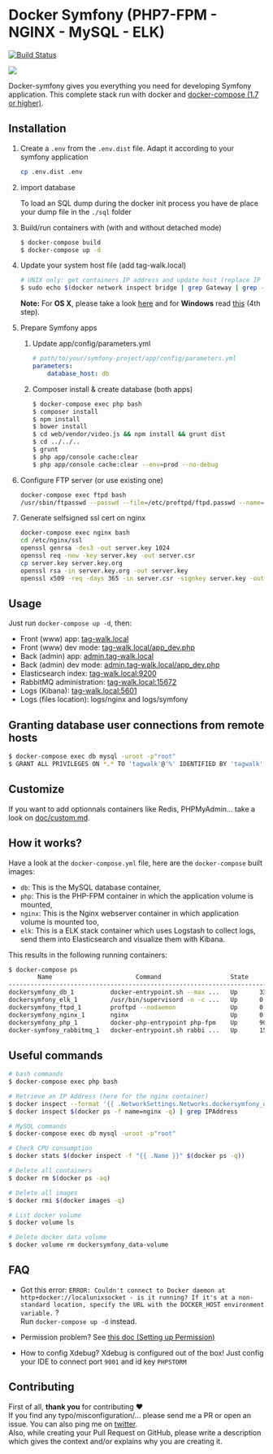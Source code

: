 # Docker Symfony (PHP7-FPM - NGINX - MySQL - ELK)

[![Build Status](https://travis-ci.org/maxpou/docker-symfony.svg?branch=master)](https://travis-ci.org/maxpou/docker-symfony)

![](doc/schema.png)

Docker-symfony gives you everything you need for developing Symfony application. This complete stack run with docker and [docker-compose (1.7 or higher)](https://docs.docker.com/compose/).

## Installation

1. Create a `.env` from the `.env.dist` file. Adapt it according to your symfony application

    ```bash
    cp .env.dist .env
    ```

2. import database

    To load an SQL dump during the docker init process you have de place your dump file in the `./sql` folder

3. Build/run containers with (with and without detached mode)

    ```bash
    $ docker-compose build
    $ docker-compose up -d
    ```

4. Update your system host file (add tag-walk.local)

    ```bash
    # UNIX only: get containers IP address and update host (replace IP according to your configuration) (on Windows, edit C:\Windows\System32\drivers\etc\hosts)
    $ sudo echo $(docker network inspect bridge | grep Gateway | grep -o -E '[0-9\.]+') "symfony.local" >> /etc/hosts
    ```

    **Note:** For **OS X**, please take a look [here](https://docs.docker.com/docker-for-mac/networking/) and for **Windows** read [this](https://docs.docker.com/docker-for-windows/#/step-4-explore-the-application-and-run-examples) (4th step).

5. Prepare Symfony apps
    1. Update app/config/parameters.yml

        ```yml
        # path/to/your/symfony-project/app/config/parameters.yml
        parameters:
            database_host: db
        ```

    2. Composer install & create database (both apps)

        ```bash
        $ docker-compose exec php bash
        $ composer install
        $ npm install
        $ bower install
        $ cd web/vendor/video.js && npm install && grunt dist
        $ cd ../../..
        $ grunt
        $ php app/console cache:clear
        $ php app/console cache:clear --env=prod --no-debug
        ```
        
6. Configure FTP server (or use existing one)

    ```bash
    docker-compose exec ftpd bash
    /usr/sbin/ftpasswd --passwd --file=/etc/proftpd/ftpd.passwd --name=tagwalk --uid=1000 --gid=1000 --home=/home/ftp --shell=/bin/false
    ```

7. Generate selfsigned ssl cert on nginx

    ```bash
    docker-compose exec nginx bash
    cd /etc/nginx/ssl
    openssl genrsa -des3 -out server.key 1024
    openssl req -new -key server.key -out server.csr
    cp server.key server.key.org
    openssl rsa -in server.key.org -out server.key
    openssl x509 -req -days 365 -in server.csr -signkey server.key -out server.crt
    ```
    

## Usage

Just run `docker-compose up -d`, then:

* Front (www) app: [tag-walk.local](http://tag-walk.local)  
* Front (www) dev mode: [tag-walk.local/app_dev.php](http://tag-walk.local/app_dev.php)  
* Back (admin) app: [admin.tag-walk.local](https://admin.tag-walk.local)  
* Back (admin) dev mode: [admin.tag-walk.local/app_dev.php](http://admin.tag-walk.local/app_dev.php)  
* Elasticsearch index: [tag-walk.local:9200](http://tag-walk.local:9200)
* RabbitMQ administration: [tag-walk.local:15672](http://tag-walk.local:15672)
* Logs (Kibana): [tag-walk.local:5601](http://tag-walk.local:5601)
* Logs (files location): logs/nginx and logs/symfony

## Granting database user connections from remote hosts

```bash
$ docker-compose exec db mysql -uroot -p"root"
$ GRANT ALL PRIVILEGES ON *.* TO 'tagwalk'@'%' IDENTIFIED BY 'tagwalk' WITH GRANT OPTION;
```

## Customize

If you want to add optionnals containers like Redis, PHPMyAdmin... take a look on [doc/custom.md](doc/custom.md).

## How it works?

Have a look at the `docker-compose.yml` file, here are the `docker-compose` built images:

* `db`: This is the MySQL database container,
* `php`: This is the PHP-FPM container in which the application volume is mounted,
* `nginx`: This is the Nginx webserver container in which application volume is mounted too,
* `elk`: This is a ELK stack container which uses Logstash to collect logs, send them into Elasticsearch and visualize them with Kibana.

This results in the following running containers:

```bash
$ docker-compose ps
        Name                       Command                   State                                Ports
--------------------------------------------------------------------------------------------------------------------------------------
dockersymfony_db_1          docker-entrypoint.sh --max ...   Up      3306/tcp
dockersymfony_elk_1         /usr/bin/supervisord -n -c ...   Up      0.0.0.0:81->80/tcp
dockersymfony_ftpd_1        proftpd --nodaemon               Up      0.0.0.0:32769->1220/tcp, 0.0.0.0:32768->1281/tcp, 20/tcp, 21/tcp
dockersymfony_nginx_1       nginx                            Up      0.0.0.0:443->443/tcp, 0.0.0.0:80->80/tcp
dockersymfony_php_1         docker-php-entrypoint php-fpm    Up      9000/tcp
docker-symfony_rabbitmq_1   docker-entrypoint.sh rabbi ...   Up      15671/tcp, 0.0.0.0:15672->15672/tcp, 25672/tcp, 4369/tcp, 5671/tcp, 0.0.0.0:5672->5672/tcp
```

## Useful commands

```bash
# bash commands
$ docker-compose exec php bash

# Retrieve an IP Address (here for the nginx container)
$ docker inspect --format '{{ .NetworkSettings.Networks.dockersymfony_default.IPAddress }}' $(docker ps -f name=nginx -q)
$ docker inspect $(docker ps -f name=nginx -q) | grep IPAddress

# MySQL commands
$ docker-compose exec db mysql -uroot -p"root"

# Check CPU consumption
$ docker stats $(docker inspect -f "{{ .Name }}" $(docker ps -q))

# Delete all containers
$ docker rm $(docker ps -aq)

# Delete all images
$ docker rmi $(docker images -q)

# List docker volume
$ docker volume ls

# Delete docker data volume
$ docker volume rm dockersymfony_data-volume
```

## FAQ

* Got this error: `ERROR: Couldn't connect to Docker daemon at http+docker://localunixsocket - is it running?
If it's at a non-standard location, specify the URL with the DOCKER_HOST environment variable.` ?  
Run `docker-compose up -d` instead.

* Permission problem? See [this doc (Setting up Permission)](http://symfony.com/doc/current/book/installation.html#checking-symfony-application-configuration-and-setup)

* How to config Xdebug?
Xdebug is configured out of the box!
Just config your IDE to connect port  `9001` and id key `PHPSTORM`

## Contributing

First of all, **thank you** for contributing ♥  
If you find any typo/misconfiguration/... please send me a PR or open an issue. You can also ping me on [twitter](https://twitter.com/_maxpou).  
Also, while creating your Pull Request on GitHub, please write a description which gives the context and/or explains why you are creating it.

